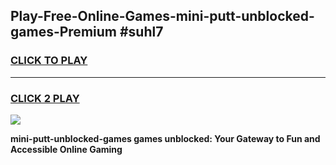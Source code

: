 
## Play-Free-Online-Games-mini-putt-unblocked-games-Premium #suhl7
<h3>
<a href="https://premium.freeplayer.one?title=mini-putt-unblocked-games&ref=8M">CLICK TO PLAY</a></h3>
<hr>

<h3>
<a href="https://premium.freeplayer.one?title=mini-putt-unblocked-games&ref=8M">CLICK 2 PLAY</a>
  
</h3>

<a href="https://premium.freeplayer.one?title=mini-putt-unblocked-games&ref=8M"><img src="https://clearcache.store/games.png"></a>


**mini-putt-unblocked-games games unblocked: Your Gateway to Fun and Accessible Online Gaming**
